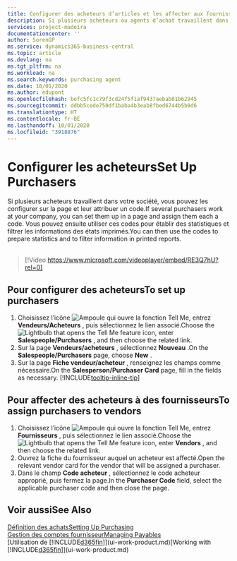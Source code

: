 ```yaml
---
title: Configurer des acheteurs d’articles et les affecter aux fournisseurs| Microsoft Docs
description: Si plusieurs acheteurs ou agents d’achat travaillent dans votre société, vous pouvez les planifier pour l’analyse statistique.
services: project-madeira
documentationcenter: ''
author: SorenGP
ms.service: dynamics365-business-central
ms.topic: article
ms.devlang: na
ms.tgt_pltfrm: na
ms.workload: na
ms.search.keywords: purchasing agent
ms.date: 10/01/2020
ms.author: edupont
ms.openlocfilehash: befc5fc1c79f3cd24f5f1af9437aebab01b62945
ms.sourcegitcommit: ddbb5cede750df1baba4b3eab8fbed6744b5b9d6
ms.translationtype: HT
ms.contentlocale: fr-BE
ms.lasthandoff: 10/01/2020
ms.locfileid: "3918876"
---
```

# <a name="set-up-purchasers"></a><span data-ttu-id="1358b-103">Configurer les acheteurs</span><span class="sxs-lookup"><span data-stu-id="1358b-103">Set Up Purchasers</span></span>
<span data-ttu-id="1358b-104">Si plusieurs acheteurs travaillent dans votre société, vous pouvez les configurer sur la page et leur attribuer un code.</span><span class="sxs-lookup"><span data-stu-id="1358b-104">If several purchasers work at your company, you can set them up in a page and assign them each a code.</span></span> <span data-ttu-id="1358b-105">Vous pouvez ensuite utiliser ces codes pour établir des statistiques et filtrer les informations des états imprimés.</span><span class="sxs-lookup"><span data-stu-id="1358b-105">You can then use the codes to prepare statistics and to filter information in printed reports.</span></span><br><br>  

> [!Video https://www.microsoft.com/videoplayer/embed/RE3Q7hU?rel=0]

## <a name="to-set-up-purchasers"></a><span data-ttu-id="1358b-106">Pour configurer des acheteurs</span><span class="sxs-lookup"><span data-stu-id="1358b-106">To set up purchasers</span></span>
1. <span data-ttu-id="1358b-107">Choisissez l’icône ![Ampoule qui ouvre la fonction Tell Me](media/ui-search/search_small.png "Dites-moi ce que vous voulez faire"), entrez **Vendeurs/Acheteurs** , puis sélectionnez le lien associé.</span><span class="sxs-lookup"><span data-stu-id="1358b-107">Choose the ![Lightbulb that opens the Tell Me feature](media/ui-search/search_small.png "Tell me what you want to do") icon, enter **Salespeople/Purchasers** , and then choose the related link.</span></span>
2. <span data-ttu-id="1358b-108">Sur la page **Vendeurs/acheteurs** , sélectionnez **Nouveau** .</span><span class="sxs-lookup"><span data-stu-id="1358b-108">On the **Salespeople/Purchasers** page, choose **New** .</span></span>
3. <span data-ttu-id="1358b-109">Sur la page **Fiche vendeur/acheteur** , renseignez les champs comme nécessaire.</span><span class="sxs-lookup"><span data-stu-id="1358b-109">On the **Salesperson/Purchaser Card** page, fill in the fields as necessary.</span></span> [!INCLUDE[tooltip-inline-tip](includes/tooltip-inline-tip_md.md)]

## <a name="to-assign-purchasers-to-vendors"></a><span data-ttu-id="1358b-110">Pour affecter des acheteurs à des fournisseurs</span><span class="sxs-lookup"><span data-stu-id="1358b-110">To assign purchasers to vendors</span></span>
1. <span data-ttu-id="1358b-111">Choisissez l’icône ![Ampoule qui ouvre la fonction Tell Me](media/ui-search/search_small.png "Dites-moi ce que vous voulez faire"), entrez **Fournisseurs** , puis sélectionnez le lien associé.</span><span class="sxs-lookup"><span data-stu-id="1358b-111">Choose the ![Lightbulb that opens the Tell Me feature](media/ui-search/search_small.png "Tell me what you want to do") icon, enter **Vendors** , and then choose the related link.</span></span>
2. <span data-ttu-id="1358b-112">Ouvrez la fiche du fournisseur auquel un acheteur est affecté.</span><span class="sxs-lookup"><span data-stu-id="1358b-112">Open the relevant vendor card for the vendor that will be assigned a purchaser.</span></span>
3. <span data-ttu-id="1358b-113">Dans le champ **Code acheteur** , sélectionnez le code acheteur approprié, puis fermez la page.</span><span class="sxs-lookup"><span data-stu-id="1358b-113">In the **Purchaser Code** field, select the applicable purchaser code and then close the page.</span></span>

## <a name="see-also"></a><span data-ttu-id="1358b-114">Voir aussi</span><span class="sxs-lookup"><span data-stu-id="1358b-114">See Also</span></span>
[<span data-ttu-id="1358b-115">Définition des achats</span><span class="sxs-lookup"><span data-stu-id="1358b-115">Setting Up Purchasing</span></span>](purchasing-setup-purchasing.md)  
[<span data-ttu-id="1358b-116">Gestion des comptes fournisseur</span><span class="sxs-lookup"><span data-stu-id="1358b-116">Managing Payables</span></span>](payables-manage-payables.md)  
<span data-ttu-id="1358b-117">[Utilisation de [!INCLUDE[d365fin](includes/d365fin_md.md)]](ui-work-product.md)</span><span class="sxs-lookup"><span data-stu-id="1358b-117">[Working with [!INCLUDE[d365fin](includes/d365fin_md.md)]](ui-work-product.md)</span></span>
